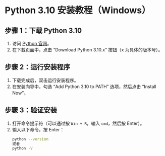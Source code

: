 # Python 3.10 安装教程（Windows）

## 步骤 1：下载 Python 3.10

1. 访问 [Python 官网](https://www.python.org/downloads/release/python-3100/)。
2. 在下载页面中，点击 “Download Python 3.10.x” 按钮（x 为具体的版本号）。

## 步骤 2：运行安装程序

1. 下载完成后，双击运行安装程序。
2. 在安装向导中，勾选 “Add Python 3.10 to PATH” 选项，然后点击 “Install Now”。

## 步骤 3：验证安装

1. 打开命令提示符（可以通过按 `Win + R`，输入 `cmd`，然后按 Enter）。
2. 输入以下命令，按 Enter：
   ```sh
   python --version 
   或者
   python -V
   ```